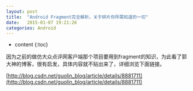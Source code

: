 ```yaml
---
layout: post
title:  "Android Fragment完全解析，关于碎片你所需知道的一切"
date:   2015-01-07 19:21:26
categories: Android
---
```


* content
{:toc}


 因为之前的做仿大众点评网客户端那个项目要用到fragment的知识，为此看了郭大神的博客，很有启发，具体内容就不贴出来了，详细浏览下面链接。

[http://blog.csdn.net/guolin_blog/article/details/8881711](http://blog.csdn.net/guolin_blog/article/details/8881711)


